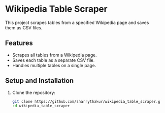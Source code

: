 # Wikipedia Table Scraper

This project scrapes tables from a specified Wikipedia page and saves them as CSV files.

## Features
- Scrapes all tables from a Wikipedia page.
- Saves each table as a separate CSV file.
- Handles multiple tables on a single page.

## Setup and Installation

1. Clone the repository:
   ```sh
   git clone https://github.com/sharrythakur/wikipedia_table_scraper.git
   cd wikipedia_table_scraper
